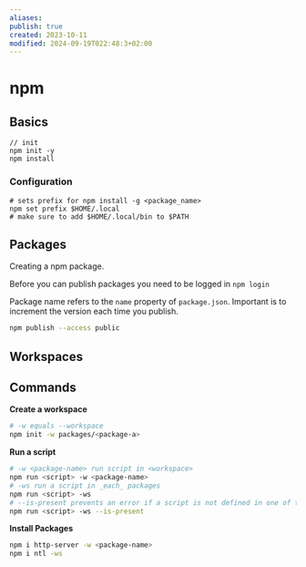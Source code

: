 ```yaml
---
aliases: 
publish: true
created: 2023-10-11
modified: 2024-09-19T022:48:3+02:00
---
```

# npm

## Basics

```shell
// init
npm init -y
npm install
```

### Configuration
```shell
# sets prefix for npm install -g <package_name>
npm set prefix $HOME/.local
# make sure to add $HOME/.local/bin to $PATH
```

## Packages

Creating a npm package.

Before you can publish packages you need to be logged in `npm login`

Package name refers to  the `name` property of `package.json`. Important is to increment the version each time you publish.


```bash
npm publish --access public
```

## Workspaces

## Commands

**Create a workspace**
```bash
# -w equals --workspace
npm init -w packages/<package-a>
```

**Run a script**
```bash
# -w <package-name> run script in <workspace>
npm run <script> -w <package-name>
# -ws run a script in _each_ packages
npm run <script> -ws
# --is-present prevents an error if a script is not defined in one of the matching packages
npm run <script> -ws --is-present
```

**Install Packages**
```bash
npm i http-server -w <package-name>
npm i ntl -ws
```